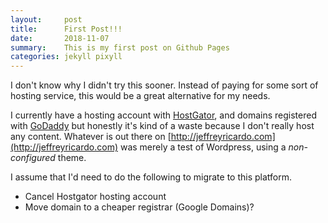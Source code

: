 ```yaml
---
layout:     post
title:      First Post!!!
date:       2018-11-07
summary:    This is my first post on Github Pages
categories: jekyll pixyll
---
```


I don't know why I didn't try this sooner.  Instead of paying for some sort of hosting service, this would be a great alternative for my needs.

I currently have a hosting account with [HostGator](http://hostgator.com), and domains registered with [GoDaddy](http://godaddy.com) but honestly it's kind of a waste because I don't really host any content.  Whatever is out there on [http://jeffreyricardo.com](http://jeffreyricardo.com) was merely a test of Wordpress, using a _non-configured_ theme.  

I assume that I'd need to do the following to migrate to this platform.

* Cancel Hostgator hosting account
* Move domain to a cheaper registrar (Google Domains)?


